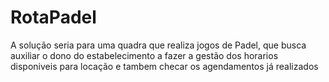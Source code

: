 # RotaPadel
A solução seria para uma quadra que realiza jogos de Padel, que busca auxiliar o dono do estabelecimento a fazer a gestão dos horarios disponiveis para locação e tambem checar os agendamentos já realizados
